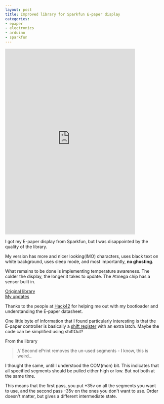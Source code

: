 ```yaml
---
layout: post
title: Improved library for Sparkfun E-paper display
categories:
- epaper
- electronics
- arduino
- sparkfun
---
```


<iframe width="420" height="600" src="http://www.youtube.com/embed/_jO2olSo13Y" frameborder="0" allowfullscreen="allowfullscreen"> </iframe>

I got my E-paper display from Sparkfun, but I was disappointed by the quality of the library.

My version has more and nicer looking(IMO) characters, uses black text on white background, uses sleep mode, and most importantly, **no ghosting**.

What remains to be done is implementing temperature awareness. The colder the display, the longer it takes to update. The Atmega chip has a sensor built in.

[Original library](http://bildr.org/2011/06/epaper-arduino/)  
[My updates](https://github.com/pepijndevos/arduino-epaper)  

Thanks to the people at [Hack42](https://hack42.nl/) for helping me out with my bootloader and understanding the E-paper datasheet.

One little byte of information that I found particularly interesting is that the E-paper controller is basically a [shift register](http://en.wikipedia.org/wiki/Shift_register) with an extra latch. Maybe the code can be simplified using shiftOut?

From the library

> // Second ePrint removes the un-used segments - I know, this is weird...

I thought the same, until I understood the COM(mon) bit. This indicates that all specified segments should be pulled either high or low. But not both at the same time.

This means that the first pass, you put +35v on all the segments  you want to use, and the second pass -35v on the ones you don't want to use. Order doesn't matter, but gives a different intermediate state.
